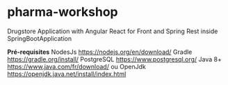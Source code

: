 # pharma-workshop
Drugstore Application with Angular React for Front and Spring Rest inside SpringBootApplication

**Pré-requisites**
NodesJs https://nodejs.org/en/download/
Gradle https://gradle.org/install/
PostgreSQL https://www.postgresql.org/
Java 8+ https://www.java.com/fr/download/ ou OpenJdk https://openjdk.java.net/install/index.html

